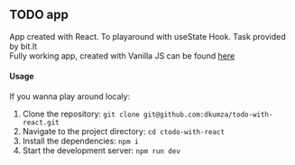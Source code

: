 ## TODO app

App created with React. To playaround with useState Hook. Task provided by bit.lt <br>
Fully working app, created with Vanilla JS can be found [here](https://github.com/dkumza/todo-app)

#### Usage
If you wanna play around localy:

1.  Clone the repository:  `git clone git@github.com:dkumza/todo-with-react.git`
2.  Navigate to the project directory:  `cd ctodo-with-react`
3.  Install the dependencies:  `npm i`
4.  Start the development server:  `npm run dev`
